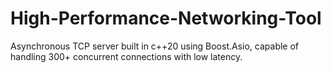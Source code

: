 # High-Performance-Networking-Tool
Asynchronous TCP server built in c++20 using Boost.Asio, capable of handling 300+ concurrent connections with low latency.
